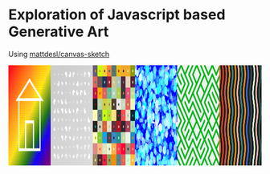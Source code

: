 # Exploration of Javascript based Generative Art

Using [mattdesl/canvas-sketch](https://github.com/mattdesl/canvas-sketch)

<div id="row" style="display: flex">
  <div class="column" style="flex: 20%"; padding: 5px;>
    <img src="https://github.com/ryanwmckenna/GenerativeArt/blob/master/renders/0001.png" alt="0001" width="200" height="200">
  </div>
  <div class="column" style="flex: 20%"; padding: 5px>
    <img src="https://github.com/ryanwmckenna/GenerativeArt/blob/master/renders/0002.png" alt="0002" width="200" height="200">
  </div>
  <div class="column" style="flex: 20%"; padding: 5px>
    <img src="https://github.com/ryanwmckenna/GenerativeArt/blob/master/renders/0003.png" alt="0003" width="200" height="200">
  </div>
  <div class="column" style="flex: 20%"; padding: 5px>
    <img src="https://github.com/ryanwmckenna/GenerativeArt/blob/master/renders/0004.png" alt="0004" width="200" height="200">
  </div>
  <div class="column" style="flex: 20%"; padding: 5px>
    <img src="https://github.com/ryanwmckenna/GenerativeArt/blob/master/renders/0005.png" alt="0005" width="200" height="200">
  </div>
  <div class="column" style="flex: 20%"; padding: 5px>
    <img src="https://github.com/ryanwmckenna/GenerativeArt/blob/master/renders/0006.png" alt="0006" width="200" height="200">
  </div>
  
</div>
